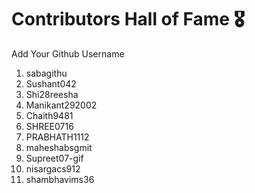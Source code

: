 # Contributors Hall of Fame 🎖
Add Your Github Username

1. sabagithu
2. Sushant042
3. Shi28reesha
4. Manikant292002
5. Chaith9481
6. SHREE0716
7. PRABHATH1112
8. maheshabsgmit
9. Supreet07-gif
10. nisargacs912
11. shambhavims36









